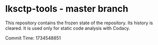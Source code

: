 # lksctp-tools - master branch

This repository contains the frozen state of the repository.
Its history is cleared. It is used only for static code
analysis with Codacy.

Commit Time: 1734548851